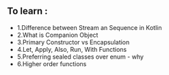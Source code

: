 ## To learn :
- 1.Difference between Stream an Sequence in Kotlin
- 2.What is Companion Object
- 3.Primary Constructor vs Encapsulation
- 4.Let, Apply, Also, Run, With Functions
- 5.Preferring sealed classes over enum - why
- 6.Higher order functions